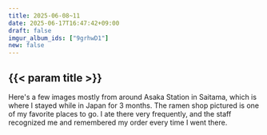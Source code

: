 ```yaml
---
title: 2025-06-08~11
date: 2025-06-17T16:47:42+09:00
draft: false
imgur_album_ids: ["9grhwD1"]
new: false
---
```


<h2 id="title">{{< param title >}}</h2>

Here's a few images mostly from around Asaka Station in Saitama, which is where I stayed while in Japan for 3 months. The ramen shop pictured is one of my favorite places to go. I ate there very frequently, and the staff recognized me and remembered my order every time I went there.
